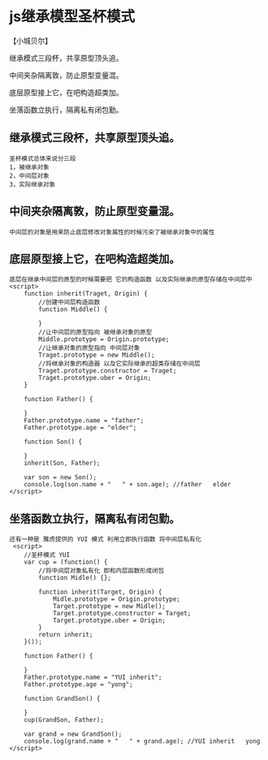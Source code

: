 # js继承模型圣杯模式
【小城贝尔】

继承模式三段杯，共享原型顶头追。

中间夹杂隔离敦，防止原型变量混。

底层原型接上它，在吧构造超类加。

坐落函数立执行，隔离私有闭包勤。

##  继承模式三段杯，共享原型顶头追。
    圣杯模式总体来说分三段 
    1，被继承对象
    2，中间层对象
    3，实际继承对象
##  中间夹杂隔离敦，防止原型变量混。
    中间层的对象是用来防止底层修改对象属性的时候污染了被继承对象中的属性
##  底层原型接上它，在吧构造超类加。
    底层在继承中间层的原型的时候需要把 它的构造函数 以及实际继承的原型存储在中间层中
    <script>
        function inherit(Traget, Origin) {
            //创建中间层构造函数
            function Middle() {

            }
            //让中间层的原型指向 被继承对象的原型
            Middle.prototype = Origin.prototype;
            //让继承对象的原型指向 中间层对象
            Traget.prototype = new Middle();
            //将继承对象的构造器 以及它实际继承的超类存储在中间层
            Traget.prototype.constructor = Traget;
            Traget.prototype.uber = Origin;
        }

        function Father() {

        }
        Father.prototype.name = "father";
        Father.prototype.age = "elder";

        function Son() {

        }
        inherit(Son, Father);

        var son = new Son();
        console.log(son.name + "   " + son.age); //father   elder
    </script>
##  坐落函数立执行，隔离私有闭包勤。
    还有一种是 雅虎提供的 YUI 模式 利用立即执行函数 将中间层私有化
     <script>
        //圣杯模式 YUI
        var cup = (function() {
            //将中间层对象私有化 即和内层函数形成闭包
            function Midle() {};

            function inherit(Target, Origin) {
                Midle.prototype = Origin.prototype;
                Target.prototype = new Midle();
                Target.prototype.constructor = Target;
                Target.prototype.uber = Origin;
            }
            return inherit;
        }());

        function Father() {

        }
        Father.prototype.name = "YUI inherit";
        Father.prototype.age = "yong";

        function GrandSon() {

        }
        cup(GrandSon, Father);

        var grand = new GrandSon();
        console.log(grand.name + "   " + grand.age); //YUI inherit   yong
    </script>